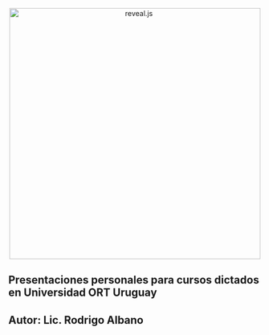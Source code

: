 <p align="center">
  <a href="https://revealjs.com">
  <img src="https://hakim-static.s3.amazonaws.com/reveal-js/logo/v1/reveal-black-text-sticker.png" alt="reveal.js" width="500">
  </a>
  

## Presentaciones personales para cursos dictados en Universidad ORT Uruguay
## Autor: Lic. Rodrigo Albano

